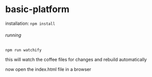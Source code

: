 # basic-platform

installation: `npm install`


###### running 

```
npm run watchify
```

this will watch the coffee files for changes and rebuild automatically

now open the index.html file in a browser
